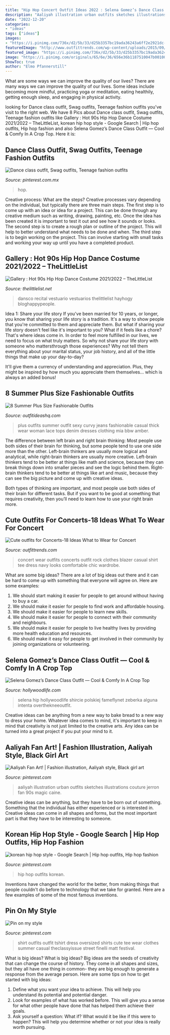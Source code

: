 ```yaml
---
title: "Hip Hop Concert Outfit Ideas 2022 : Selena Gomez’s Dance Class Outfit — Cool &amp; Comfy In A Crop Top"
description: "Aaliyah illustration urban outfits sketches illustrations couture jerron fan 90s magic caine"
date: "2022-12-20"
categories:
- "ideas"
tags: ["ideas"]
images:
- "https://i.pinimg.com/736x/d2/5b/33/d25b3357bc19ada36243a6ff2e2921dc--hip-hop-outfits-best-outfits.jpg"
featuredImage: "http://www.outfittrends.com/wp-content/uploads/2015/09/cute-outfits-to-wear-to-a-concert-13.jpg"
featured_image: "https://i.pinimg.com/736x/d2/5b/33/d25b3357bc19ada36243a6ff2e2921dc--hip-hop-outfits-best-outfits.jpg"
image: "https://i.pinimg.com/originals/65/6e/36/656e36b1187510047b001009dd0ce476.png"
ShowToc: true
author: "Elmo Pfannerstill"
---
```



What are some ways we can improve the quality of our lives?
There are many ways we can improve the quality of our lives. Some ideas include becoming more mindful, practicing yoga or meditation, eating healthily, getting enough sleep, and engaging in physical activity.

	

		
looking for Dance class outfit, Swag outfits, Teenage fashion outfits you've visit to the right web. We have 8 Pics about Dance class outfit, Swag outfits, Teenage fashion outfits like Gallery : Hot 90s Hip Hop Dance Costume 2021/2022 – TheLittleList, korean hip hop style - Google Search | Hip hop outfits, Hip hop fashion and also Selena Gomez’s Dance Class Outfit — Cool &amp; Comfy In A Crop Top. Here it is:
		
    
## Dance Class Outfit, Swag Outfits, Teenage Fashion Outfits

<img loading=lazy src="https://i.pinimg.com/736x/d4/98/44/d49844e70d74c504cd769b47aa9f53ab--dance-fashion-k-fashion.jpg" onerror="this.onerror=null;this.src='https://tse1.mm.bing.net/th?id=OIP.dhyOTbOesYKhapeaaFJ2qAHaIx&amp;pid=15.1';" alt="Dance class outfit, Swag outfits, Teenage fashion outfits">

_Source: pinterest.com.mx_

>hop. 

	

Creative process: What are the steps?
Creative processes vary depending on the individual, but typically there are three main steps. The first step is to come up with an idea or idea for a project. This can be done through any creative medium such as writing, drawing, painting, etc. Once the idea has been created it is important to test it out and see how it sounds or looks. The second step is to create a rough plan or outline of the project. This will help to better understand what needs to be done and when. The third step is to begin working on the project. This can involve starting with small tasks and working your way up until you have a completed product.

    
## Gallery : Hot 90s Hip Hop Dance Costume 2021/2022 – TheLittleList

<img loading=lazy src="https://thelittlelist.net/wp-content/uploads/2021/07/hip-hop-detail-dansco-dance-costumes-and-recital-wear.jpg" onerror="this.onerror=null;this.src='https://tse3.mm.bing.net/th?id=OIP.fHjUeF5TeOjRCWymG--uaAHaLH&amp;pid=15.1';" alt="Gallery : Hot 90s Hip Hop Dance Costume 2021/2022 – TheLittleList">

_Source: thelittlelist.net_

>dansco recital vestuario vestuarios thelittlelist hayhogy bloghappypeople. 

	

Idea 1: Share your life story
If you've been married for 10 years, or longer, you know that sharing your life story is a tradition. It's a way to show people that you're committed to them and appreciate them. But what if sharing your life story doesn't feel like it's important to you? What if it feels like a chore?
That's where ideas come in. In order to feel more fulfilled in our lives, we need to focus on what truly matters. So why not share your life story with someone who mattersthrough those experiences? Why not tell them everything about your marital status, your job history, and all of the little things that make up your day-to-day?

It'll give them a currency of understanding and appreciation. Plus, they might be inspired by how much you appreciate them themselves... which is always an added bonus!

    
## 8 Summer Plus Size Fashionable Outfits

<img loading=lazy src="http://outfitideashq.com/wp-content/uploads/2014/08/plus-size-summer-fashion-outfit-ideas-8.jpg" onerror="this.onerror=null;this.src='https://tse3.mm.bing.net/th?id=OIP.wz7eWXt4fKML0gW6jZYJgAAAAA&amp;pid=15.1';" alt="8 Summer Plus Size Fashionable Outfits">

_Source: outfitideashq.com_

>plus outfits summer outfit sexy curvy jeans fashionable casual thick wear woman lace tops denim dresses clothing mia bbw amber. 

	

The difference between left brain and right brain thinking:
Most people use both sides of their brain for thinking, but some people tend to use one side more than the other. Left-brain thinkers are usually more logical and analytical, while right-brain thinkers are usually more creative.
Left-brain thinkers tend to be better at things like math and science, because they can break things down into smaller pieces and see the logic behind them. Right-brain thinkers tend to be better at things like art and music, because they can see the big picture and come up with creative ideas.

Both types of thinking are important, and most people use both sides of their brain for different tasks. But if you want to be good at something that requires creativity, then you’ll need to learn how to use your right brain more.

    
## Cute Outfits For Concerts-18 Ideas What To Wear For Concert

<img loading=lazy src="http://www.outfittrends.com/wp-content/uploads/2015/09/cute-outfits-to-wear-to-a-concert-13.jpg" onerror="this.onerror=null;this.src='https://tse3.mm.bing.net/th?id=OIP.ch610E5dHPyvCn1FuNEicAHaK1&amp;pid=15.1';" alt="Cute outfits for Concerts-18 Ideas What to Wear for Concert">

_Source: outfittrends.com_

>concert wear outfits concerts outfit rock clothes blazer casual shirt tee dress navy looks comfortable chic wardrobe. 

	

What are some big ideas?
There are a lot of big ideas out there and it can be hard to come up with something that everyone will agree on. Here are some examples:
1. We should start making it easier for people to get around without having to buy a car.
2. We should make it easier for people to find work and affordable housing.
3. We should make it easier for people to learn new skills.
4. We should make it easier for people to connect with their community and neighbours.
5. We should make it easier for people to live healthy lives by providing more health education and resources.
6. We should make it easy for people to get involved in their community by joining organizations or volunteering.

    
## Selena Gomez’s Dance Class Outfit — Cool &amp; Comfy In A Crop Top

<img loading=lazy src="https://hollywoodlife.com/wp-content/uploads/2013/07/selena-gomez-july-15-ffn-ftr.jpg?w=600" onerror="this.onerror=null;this.src='https://tse3.mm.bing.net/th?id=OIP.LL03p8Jj5sZeY8kGOOtS7wHaLD&amp;pid=15.1';" alt="Selena Gomez’s Dance Class Outfit — Cool &amp; Comfy In A Crop Top">

_Source: hollywoodlife.com_

>selena hip hollywoodlife shircie polskiej fameflynet zeberka alguna intenta overthekneeoutfit. 

	

Creative ideas can be anything from a new way to bake bread to a new way to dress your home. Whatever idea comes to mind, it's important to keep in mind that creativity is not just limited to the creative arts. Any idea can be turned into a great project if you put your mind to it.

    
## Aaliyah Fan Art! | Fashion Illustration, Aaliyah Style, Black Girl Art

<img loading=lazy src="https://i.pinimg.com/736x/21/c1/44/21c144b225ae771707574311c43b2756--black-art-fashion-illustrations.jpg" onerror="this.onerror=null;this.src='https://tse4.mm.bing.net/th?id=OIP.-HcsEdKqj72pGZCuKPwK2AHaHa&amp;pid=15.1';" alt="Aaliyah Fan Art! | Fashion illustration, Aaliyah style, Black girl art">

_Source: pinterest.com_

>aaliyah illustration urban outfits sketches illustrations couture jerron fan 90s magic caine. 

	

Creative ideas can be anything, but they have to be born out of something. Something that the individual has either experienced or is interested in. Creative ideas can come in all shapes and forms, but the most important part is that they have to be interesting to someone.

    
## Korean Hip Hop Style - Google Search | Hip Hop Outfits, Hip Hop Fashion

<img loading=lazy src="https://i.pinimg.com/736x/d2/5b/33/d25b3357bc19ada36243a6ff2e2921dc--hip-hop-outfits-best-outfits.jpg" onerror="this.onerror=null;this.src='https://tse4.mm.bing.net/th?id=OIP.IA4g3mxTW38v12Ymsle0pAHaLH&amp;pid=15.1';" alt="korean hip hop style - Google Search | Hip hop outfits, Hip hop fashion">

_Source: pinterest.com_

>hip hop outfits korean. 

	

Inventions have changed the world for the better, from making things that people couldn't do before to technology that we take for granted. Here are a few examples of some of the most famous inventions.

    
## Pin On My Style

<img loading=lazy src="https://i.pinimg.com/originals/65/6e/36/656e36b1187510047b001009dd0ce476.png" onerror="this.onerror=null;this.src='https://tse1.mm.bing.net/th?id=OIP.xMyl0MQmWssX1gvjMi_A4QHaKZ&amp;pid=15.1';" alt="Pin on my style">

_Source: pinterest.com_

>shirt outfits outfit tshirt dress oversized shirts cute tee wear clothes summer casual theclassyissue street finelli matt festival. 

	

What is big ideas?
What is big ideas? Big ideas are the seeds of creativity that can change the course of history. They come in all shapes and sizes, but they all have one thing in common- they are big enough to generate a response from the average person. Here are some tips on how to get started with big ideas: 
1. Define what you want your idea to achieve. This will help you understand its potential and potential danger. 
2. Look for examples of what has worked before. This will give you a sense for what other people have done that has helped them achieve their goals. 
3. Ask yourself a question: What if? What would it be like if this were to happen? This will help you determine whether or not your idea is really worth pursuing. 

